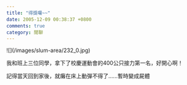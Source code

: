 ```yaml
---
title: "得獎囉~~"
date: 2005-12-09 00:38:37 +0800
comments: true
category: 閒聊
---
```

<p>![](/images/slum-area/232_0.jpg)</p><p>我和班上三位同學，拿下了校慶運動會的400公只接力第一名，好開心啊！</p><p>記得當天回到家後，就癱在床上動彈不得了......暫時變成屍體</p>
